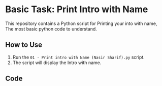 # Basic Task: Print Intro with Name 

This repository contains a Python script for Printing your into with name, The most basic python code to understand.

## How to Use

1. Run the `01 - Print intro with Name (Nasir Sharif).py` script.
2. The script will display the Intro with name.

## Code


